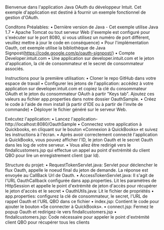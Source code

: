 Bienvenue dans l'application Java OAuth du développeur Intuit.
Cet exemple d'application est destiné à fournir un exemple fonctionnel de gestion d'OAuth.

Conditons Préalables:
• Dernière version de Java - Cet exemple utilise Java 1.7
• Apache Tomcat ou tout serveur Web (l'exemple est configuré pour s'exécuter sur le port 8080, 
si vous utilisez un numéro de port différent, veuillez mettre à jour le code en conséquence)
• Pour l'implémentation Oauth, cet exemple utilise la bibliothèque de Java Signpost(https://code.google.com/p/oauth-signpost/)
• Compte Developer.intuit.com
• Une application sur developer.intuit.com et le jeton d'application, la clé de consommateur et le secret de consommateur associés.

Instructions pour la première utilisation:
• Cloner le repo GitHub dans votre espace de travail
• Configurer les jetons de l'application: accédez à votre application sur developer.intuit.com et copiez la clé du consommateur OAuth et le jeton du consommateur OAuth 
à partir "Keys tab". Ajoutez ces valeurs au fichier app.properties dans notre dossier OauthSample.
• Créez le code à l'aide de mvn install (à partir d'IDE ou à partir de l'invite de commande)
• Déployer le fichier généré sur le serveur Web.

Exécutez l'application:
• Lancez l'application-http://localhost:8080/OauthSample
• Connectez votre application à Quickbooks, en cliquant sur le bouton «Connexion à QuickBooks» et suivez les instructions à l'écran.
• Après avoir correctement connecté l'application à QuickBooks, vous pouvez afficher l'ID, 
le jeton Oauth et le secret Oauth dans les log de votre serveur.
• Vous allez être redirigé vers le findallcustomers.jsp qui effectue un appel au point d'extrémité du client QBO pour lire un 
enregistrement client (par Id).

Structure du projet:
• RequestTokenServlet.java: Servlet pour déclencher le flux Oauth, appelle le noeud final du jeton de demande.
La réponse est envoyée au CallBack Url de Oauth.
• AccessTokenServlet.java: Il s'agit de l'URL OauthCallback configurée dans app.properties. 
Lit les paramètres de HttpSession et appelle le point d'extrémité de jeton d'accès pour récupérer le jeton d'accès et le secret
• OauthUtils.java: Lit le fichier de propriétés
• app.properties: configurez la clé de consommateur, le secret, l'URL de rappel Oauth et l'URL QBO dans ce fichier
• index.jsp: Contient le code pour ajouter le bouton «Se connecter à QuickBooks».
• connect.jsp: Fermez le popup Oauth et redirigez-le vers findallcustomers.jsp
• findallcustomers.jsp: Code nécessaire pour appeler le point d'extrémité client QBO pour récupérer tous les clients
